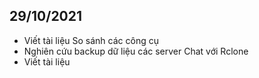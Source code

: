 ## 29/10/2021
- Viết tài liệu So sánh các công cụ
- Nghiên cứu backup dữ liệu các server Chat với Rclone
- Viết tài liệu
